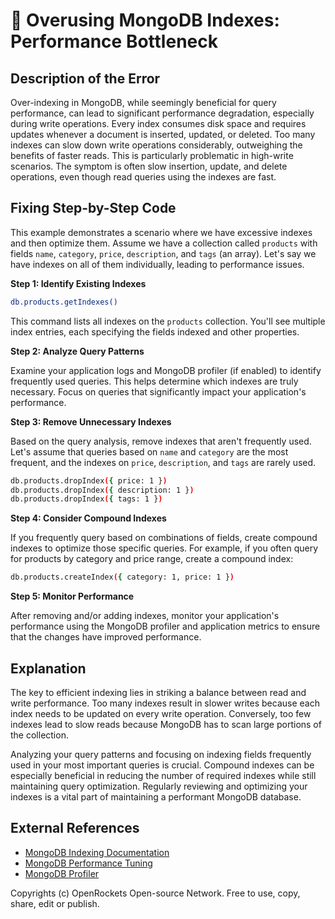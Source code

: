 # 🐞 Overusing MongoDB Indexes: Performance Bottleneck


## Description of the Error

Over-indexing in MongoDB, while seemingly beneficial for query performance, can lead to significant performance degradation, especially during write operations.  Every index consumes disk space and requires updates whenever a document is inserted, updated, or deleted.  Too many indexes can slow down write operations considerably, outweighing the benefits of faster reads.  This is particularly problematic in high-write scenarios.  The symptom is often slow insertion, update, and delete operations, even though read queries using the indexes are fast.


## Fixing Step-by-Step Code

This example demonstrates a scenario where we have excessive indexes and then optimize them.  Assume we have a collection called `products` with fields `name`, `category`, `price`, `description`, and `tags` (an array).  Let's say we have indexes on all of them individually, leading to performance issues.

**Step 1: Identify Existing Indexes**

```bash
db.products.getIndexes()
```

This command lists all indexes on the `products` collection. You'll see multiple index entries, each specifying the fields indexed and other properties.

**Step 2: Analyze Query Patterns**

Examine your application logs and MongoDB profiler (if enabled) to identify frequently used queries. This helps determine which indexes are truly necessary.  Focus on queries that significantly impact your application's performance.

**Step 3: Remove Unnecessary Indexes**

Based on the query analysis, remove indexes that aren't frequently used. Let's assume that queries based on `name` and `category` are the most frequent, and the indexes on `price`, `description`, and `tags` are rarely used.

```bash
db.products.dropIndex({ price: 1 })
db.products.dropIndex({ description: 1 })
db.products.dropIndex({ tags: 1 })
```


**Step 4: Consider Compound Indexes**

If you frequently query based on combinations of fields, create compound indexes to optimize those specific queries.  For example, if you often query for products by category and price range, create a compound index:

```bash
db.products.createIndex({ category: 1, price: 1 })
```


**Step 5: Monitor Performance**

After removing and/or adding indexes, monitor your application's performance using the MongoDB profiler and application metrics to ensure that the changes have improved performance.


## Explanation

The key to efficient indexing lies in striking a balance between read and write performance.  Too many indexes result in slower writes because each index needs to be updated on every write operation.  Conversely, too few indexes lead to slow reads because MongoDB has to scan large portions of the collection.

Analyzing your query patterns and focusing on indexing fields frequently used in your most important queries is crucial.  Compound indexes can be especially beneficial in reducing the number of required indexes while still maintaining query optimization.  Regularly reviewing and optimizing your indexes is a vital part of maintaining a performant MongoDB database.


## External References

* [MongoDB Indexing Documentation](https://www.mongodb.com/docs/manual/indexes/)
* [MongoDB Performance Tuning](https://www.mongodb.com/docs/manual/tutorial/manage-performance/)
* [MongoDB Profiler](https://www.mongodb.com/docs/manual/reference/method/db.profilingLevel/)


Copyrights (c) OpenRockets Open-source Network. Free to use, copy, share, edit or publish.

